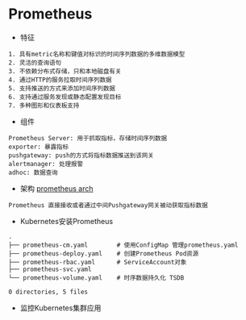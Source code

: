 Prometheus
==========

* 特征
```
1. 具有metric名称和键值对标识的时间序列数据的多维数据模型
2. 灵活的查询语句
3. 不依赖分布式存储，只和本地磁盘有关
4. 通过HTTP的服务拉取时间序列数据
5. 支持推送的方式来添加时间序列数据
6. 支持通过服务发现或静态配置发现目标
7. 多种图形和仪表板支持
```

* 组件
```
Prometheus Server: 用于抓取指标，存储时间序列数据
exporter: 暴露指标 
pushgateway: push的方式将指标数据推送到该网关
alertmanager: 处理报警
adhoc: 数据查询
```

* 架构
[prometheus arch](../../misc/kubenetes/prometheus-architecture.png)
```
Prometheus 直接接收或者通过中间Pushgateway网关被动获取指标数据

```

* Kubernetes安装Prometheus
```
.
├── prometheus-cm.yaml        # 使用ConfigMap 管理prometheus.yaml
├── prometheus-deploy.yaml    # 创建Prometheus Pod资源
├── prometheus-rbac.yaml      # ServiceAccount对象
├── prometheus-svc.yaml
└── prometheus-volume.yaml    # 时序数据持久化 TSDB

0 directories, 5 files
```

* 监控Kubernetes集群应用
```

```
